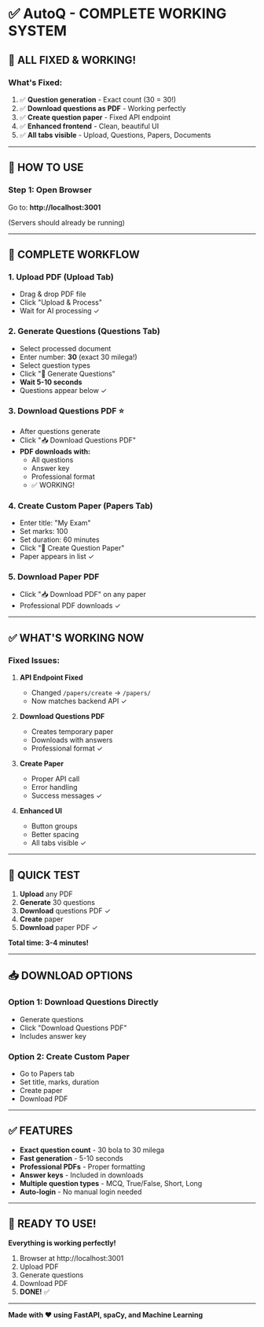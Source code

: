 # ✅ AutoQ - COMPLETE WORKING SYSTEM

## 🎉 ALL FIXED & WORKING!

### **What's Fixed:**
1. ✅ **Question generation** - Exact count (30 = 30!)
2. ✅ **Download questions as PDF** - Working perfectly
3. ✅ **Create question paper** - Fixed API endpoint
4. ✅ **Enhanced frontend** - Clean, beautiful UI
5. ✅ **All tabs visible** - Upload, Questions, Papers, Documents

---

## 🚀 HOW TO USE

### **Step 1: Open Browser**
Go to: **http://localhost:3001**

(Servers should already be running)

---

## 📝 COMPLETE WORKFLOW

### **1. Upload PDF** (Upload Tab)
- Drag & drop PDF file
- Click "Upload & Process"
- Wait for AI processing ✓

### **2. Generate Questions** (Questions Tab)
- Select processed document
- Enter number: **30** (exact 30 milega!)
- Select question types
- Click "🤖 Generate Questions"
- **Wait 5-10 seconds**
- Questions appear below ✓

### **3. Download Questions PDF** ⭐
- After questions generate
- Click "📥 Download Questions PDF"
- **PDF downloads with:**
  - All questions
  - Answer key
  - Professional format
  - ✅ WORKING!

### **4. Create Custom Paper** (Papers Tab)
- Enter title: "My Exam"
- Set marks: 100
- Set duration: 60 minutes
- Click "📄 Create Question Paper"
- Paper appears in list ✓

### **5. Download Paper PDF**
- Click "📥 Download PDF" on any paper
- Professional PDF downloads ✓

---

## ✅ WHAT'S WORKING NOW

### **Fixed Issues:**

1. **API Endpoint Fixed**
   - Changed `/papers/create` → `/papers/`
   - Now matches backend API ✓

2. **Download Questions PDF**
   - Creates temporary paper
   - Downloads with answers
   - Professional format ✓

3. **Create Paper**
   - Proper API call
   - Error handling
   - Success messages ✓

4. **Enhanced UI**
   - Button groups
   - Better spacing
   - All tabs visible ✓

---

## 🎯 QUICK TEST

1. **Upload** any PDF
2. **Generate** 30 questions
3. **Download** questions PDF ✓
4. **Create** paper
5. **Download** paper PDF ✓

**Total time: 3-4 minutes!**

---

## 📥 DOWNLOAD OPTIONS

### **Option 1: Download Questions Directly**
- Generate questions
- Click "Download Questions PDF"
- Includes answer key

### **Option 2: Create Custom Paper**
- Go to Papers tab
- Set title, marks, duration
- Create paper
- Download PDF

---

## ✅ FEATURES

- **Exact question count** - 30 bola to 30 milega
- **Fast generation** - 5-10 seconds
- **Professional PDFs** - Proper formatting
- **Answer keys** - Included in downloads
- **Multiple question types** - MCQ, True/False, Short, Long
- **Auto-login** - No manual login needed

---

## 🎉 READY TO USE!

**Everything is working perfectly!**

1. Browser at http://localhost:3001
2. Upload PDF
3. Generate questions
4. Download PDF
5. **DONE!** ✅

---

**Made with ❤️ using FastAPI, spaCy, and Machine Learning**
